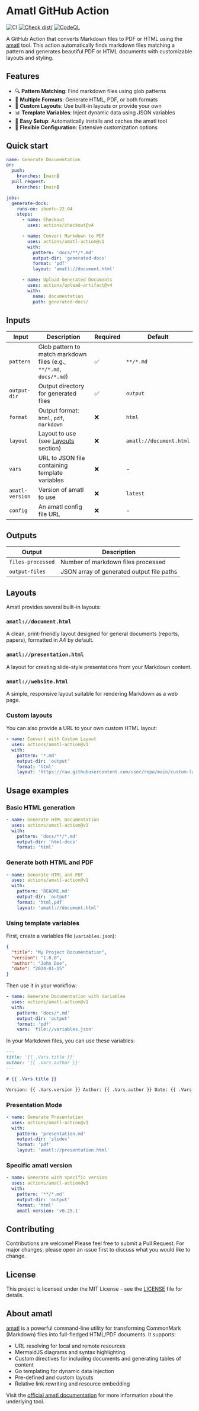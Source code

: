 # Amatl GitHub Action

![CI](https://github.com/Bornholm/amatl-action/actions/workflows/ci.yml/badge.svg)
[![Check dist/](https://github.com/Bornholm/amatl-action/actions/workflows/check-dist.yml/badge.svg)](https://github.com/Bornholm/amatl-action/actions/workflows/check-dist.yml)
[![CodeQL](https://github.com/Bornholm/amatl-action/actions/workflows/codeql-analysis.yml/badge.svg)](https://github.com/Bornholm/amatl-action/actions/workflows/codeql-analysis.yml)

A GitHub Action that converts Markdown files to PDF or HTML using the
[amatl](https://bornholm.github.io/amatl/) tool. This action automatically finds
markdown files matching a pattern and generates beautiful PDF or HTML documents
with customizable layouts and styling.

## Features

- 🔍 **Pattern Matching**: Find markdown files using glob patterns
- 📄 **Multiple Formats**: Generate HTML, PDF, or both formats
- 🎨 **Custom Layouts**: Use built-in layouts or provide your own
- 📊 **Template Variables**: Inject dynamic data using JSON variables
- 🚀 **Easy Setup**: Automatically installs and caches the amatl tool
- 🔧 **Flexible Configuration**: Extensive customization options

## Quick start

```yaml
name: Generate Documentation
on:
  push:
    branches: [main]
  pull_request:
    branches: [main]

jobs:
  generate-docs:
    runs-on: ubuntu-22.04
    steps:
      - name: Checkout
        uses: actions/checkout@v4

      - name: Convert Markdown to PDF
        uses: actions/amatl-action@v1
        with:
          pattern: 'docs/**/*.md'
          output-dir: 'generated-docs'
          format: 'pdf'
          layout: 'amatl://document.html'

      - name: Upload Generated Documents
        uses: actions/upload-artifact@v4
        with:
          name: documentation
          path: generated-docs/
```

## Inputs

| Input           | Description                                                         | Required | Default                 |
| --------------- | ------------------------------------------------------------------- | -------- | ----------------------- |
| `pattern`       | Glob pattern to match markdown files (e.g., `**/*.md`, `docs/*.md`) | ✅       | `**/*.md`               |
| `output-dir`    | Output directory for generated files                                | ✅       | `output`                |
| `format`        | Output format: `html`, `pdf`, `markdown`                            | ❌       | `html`                  |
| `layout`        | Layout to use (see [Layouts](#layouts) section)                     | ❌       | `amatl://document.html` |
| `vars`          | URL to JSON file containing template variables                      | ❌       | -                       |
| `amatl-version` | Version of amatl to use                                             | ❌       | `latest`                |
| `config`        | An amatl config file URL                                            | ❌       | -                       |

## Outputs

| Output            | Description                               |
| ----------------- | ----------------------------------------- |
| `files-processed` | Number of markdown files processed        |
| `output-files`    | JSON array of generated output file paths |

## Layouts

Amatl provides several built-in layouts:

### `amatl://document.html`

A clean, print-friendly layout designed for general documents (reports, papers),
formatted in A4 by default.

### `amatl://presentation.html`

A layout for creating slide-style presentations from your Markdown content.

### `amatl://website.html`

A simple, responsive layout suitable for rendering Markdown as a web page.

### Custom layouts

You can also provide a URL to your own custom HTML layout:

```yaml
- name: Convert with Custom Layout
  uses: actions/amatl-action@v1
  with:
    pattern: '*.md'
    output-dir: 'output'
    format: 'html'
    layout: 'https://raw.githubusercontent.com/user/repo/main/custom-layout.html'
```

## Usage examples

### Basic HTML generation

```yaml
- name: Generate HTML Documentation
  uses: actions/amatl-action@v1
  with:
    pattern: 'docs/**/*.md'
    output-dir: 'html-docs'
    format: 'html'
```

### Generate both HTML and PDF

```yaml
- name: Generate HTML and PDF
  uses: actions/amatl-action@v1
  with:
    pattern: 'README.md'
    output-dir: 'output'
    format: 'html,pdf'
    layout: 'amatl://document.html'
```

### Using template variables

First, create a variables file (`variables.json`):

```json
{
  "title": "My Project Documentation",
  "version": "1.0.0",
  "author": "John Doe",
  "date": "2024-01-15"
}
```

Then use it in your workflow:

```yaml
- name: Generate Documentation with Variables
  uses: actions/amatl-action@v1
  with:
    pattern: 'docs/*.md'
    output-dir: 'output'
    format: 'pdf'
    vars: 'file://variables.json'
```

In your Markdown files, you can use these variables:

```markdown
---
title: '{{ .Vars.title }}'
author: '{{ .Vars.author }}'
---

# {{ .Vars.title }}

Version: {{ .Vars.version }} Author: {{ .Vars.author }} Date: {{ .Vars.date }}
```

### Presentation Mode

```yaml
- name: Generate Presentation
  uses: actions/amatl-action@v1
  with:
    pattern: 'presentation.md'
    output-dir: 'slides'
    format: 'pdf'
    layout: 'amatl://presentation.html'
```

### Specific amatl version

```yaml
- name: Generate with specific version
  uses: actions/amatl-action@v1
  with:
    pattern: '**/*.md'
    output-dir: 'output'
    format: 'html'
    amatl-version: 'v0.25.1'
```

## Contributing

Contributions are welcome! Please feel free to submit a Pull Request. For major
changes, please open an issue first to discuss what you would like to change.

## License

This project is licensed under the MIT License - see the [LICENSE](LICENSE) file
for details.

## About amatl

[amatl](https://bornholm.github.io/amatl/) is a powerful command-line utility
for transforming CommonMark (Markdown) files into full-fledged HTML/PDF
documents. It supports:

- URL resolving for local and remote resources
- MermaidJS diagrams and syntax highlighting
- Custom directives for including documents and generating tables of content
- Go templating for dynamic data injection
- Pre-defined and custom layouts
- Relative link rewriting and resource embedding

Visit the [official amatl documentation](https://bornholm.github.io/amatl/) for
more information about the underlying tool.
